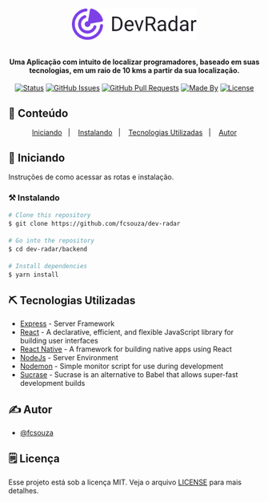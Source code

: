 <h1 align="center">
    <img alt="fabricio" title="#Fabricio" src=".github/logo.svg" width="250px" />
    <p></p>
</h1>

<h4 align="center"> 
Uma Aplicação com intuito de localizar programadores, baseado em suas tecnologias, em um raio de 10 kms a partir da sua localização. 
</h4>


<div align="center">

[![Status](https://img.shields.io/badge/status-active-success.svg)]()
[![GitHub Issues](https://img.shields.io/github/languages/count/fcsouza/dev-radar)]()
[![GitHub Pull Requests](https://img.shields.io/github/last-commit/fcsouza/dev-radar)]()
[![Made By](https://img.shields.io/badge/Made%20By-Fabricio%20Cavalcante-brightgreen)]()
[![License](https://img.shields.io/badge/license-MIT-blue.svg)](/LICENSE)

</div>

## 📝 Conteúdo
<p align="center">
<a href="#getting_started">Iniciando</a>&nbsp;&nbsp;&nbsp;|&nbsp;&nbsp;&nbsp;
<a href="#installing">Instalando</a>&nbsp;&nbsp;&nbsp;|&nbsp;&nbsp;&nbsp;
<a href="#built_using">Tecnologias Utilizadas</a>&nbsp;&nbsp;&nbsp;|&nbsp;&nbsp;&nbsp;
<a href="#authors">Autor</a>
</p>

## 🏁 Iniciando <a name = "getting_started"></a>
Instruções de como acessar as rotas e instalação.

### ⚒ Instalando <a name = "installing"></a>
```bash
# Clone this repository
$ git clone https://github.com/fcsouza/dev-radar

# Go into the repository
$ cd dev-radar/backend

# Install dependencies
$ yarn install
```

## ⛏️ Tecnologias Utilizadas <a name = "built_using"></a>

- [Express](https://expressjs.com/) - Server Framework
- [React](https://pt-br.reactjs.org/) - A declarative, efficient, and flexible JavaScript library for building user interfaces
- [React Native](https://reactnative.dev/) - A framework for building native apps using React
- [NodeJs](https://nodejs.org/en/) - Server Environment
- [Nodemon](https://www.npmjs.com/package/nodemon) - Simple monitor script for use during development
- [Sucrase](https://www.npmjs.com/package/sucrase) - Sucrase is an alternative to Babel that allows super-fast development builds

## ✍️ Autor <a name = "authors"></a>

- [@fcsouza](https://github.com/fcsouza)

## 🗒 Licença

Esse projeto está sob a licença MIT. Veja o arquivo [LICENSE](LICENSE.md) para mais detalhes.